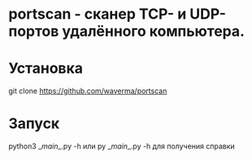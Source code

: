 # portscan - сканер TCP- и UDP-портов удалённого компьютера.
# Установка
git clone https://github.com/waverma/portscan
# Запуск
python3 \__main__.py -h или py \__main__.py -h для получения справки
